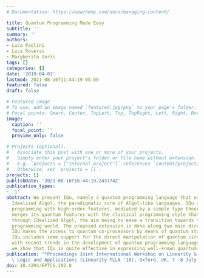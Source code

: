 ```yaml
---
# Documentation: https://wowchemy.com/docs/managing-content/

title: Quantum Programming Made Easy
subtitle: ''
summary: ''
authors:
- Luca Paolini
- Luca Roversi
- Margherita Zorzi
tags: []
categories: []
date: '2019-04-01'
lastmod: 2021-08-16T11:44:19-05:00
featured: false
draft: false

# Featured image
# To use, add an image named `featured.jpg/png` to your page's folder.
# Focal points: Smart, Center, TopLeft, Top, TopRight, Left, Right, BottomLeft, Bottom, BottomRight.
image:
  caption: ''
  focal_point: ''
  preview_only: false

# Projects (optional).
#   Associate this post with one or more of your projects.
#   Simply enter your project's folder or file name without extension.
#   E.g. `projects = ["internal-project"]` references `content/project/deep-learning/index.md`.
#   Otherwise, set `projects = []`.
projects: []
publishDate: '2021-08-16T16:44:19.243774Z'
publication_types:
- '1'
abstract: We present IQu, namely a quantum programming language that extends Reynold's
  Idealized Algol, the paradigmatic core of Algol-like languages. IQu combines imperative
  programming with high-order features, mediated by a simple type theory. IQu mildly
  merges its quantum features with the classical programming style that we can experiment
  through Idealized Algol, the aim being to ease a transition towards the quantum
  programming world. The proposed extension is done along two main directions. First,
  IQu makes the access to quantum co-processors by means of quantum stores. Second,
  IQu includes some support for the direct manipulation of quantum circuits, in accordance
  with recent trends in the development of quantum programming languages. Finally,
  we show that IQu is quite effective in expressing well-known quantum algorithms.
publication: "*Proceedings Joint International Workshop on Linearity & Trends in Linear\
  \ Logic and Applications (Linearity-TLLA '18), Oxford, UK, 7--8 July 2018*"
doi: 10.4204/EPTCS.292.8
---
```

